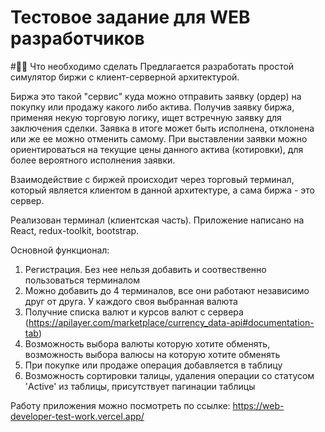 # Тестовое задание для WEB разработчиков

#🧑‍💻 Что необходимо сделать
Предлагается разработать простой симулятор биржи с клиент-серверной архитектурой.

Биржа это такой "сервис" куда можно отправить заявку (ордер) на покупку или продажу какого либо актива. Получив заявку биржа, применяя некую торговую логику, ищет встречную заявку для заключения сделки. Заявка в итоге может быть исполнена, отклонена или же ее можно отменить самому. При выставлении заявки можно ориентироваться на текущие цены данного актива (котировки), для более вероятного исполнения заявки.

Взаимодействие с биржей происходит через торговый терминал, который является клиентом в данной архитектуре, а сама биржа - это сервер.

Реализован терминал (клиентская часть).
Приложение написано на React, redux-toolkit, bootstrap.

Основной функционал:
1. Регистрация. Без нее нельзя добавить и соотвественно пользоваться терминалом
2. Можно добавить до 4 терминалов, все они работают независимо друг от друга. У каждого своя выбранная валюта
3. Получние списка валют и курсов валют с сервера (https://apilayer.com/marketplace/currency_data-api#documentation-tab)
4. Возможность выбора валюты которую хотите обменять, возможность выбора валюсы на которую хотите обменять
5. При покупке или продаже операция добавляется в таблицу
6. Возможность сортировки талицы, удаления операции со статусом 'Active' из таблицы, присутствует пагинации таблицы

Работу приложения можно посмотреть по ссылке: https://web-developer-test-work.vercel.app/
